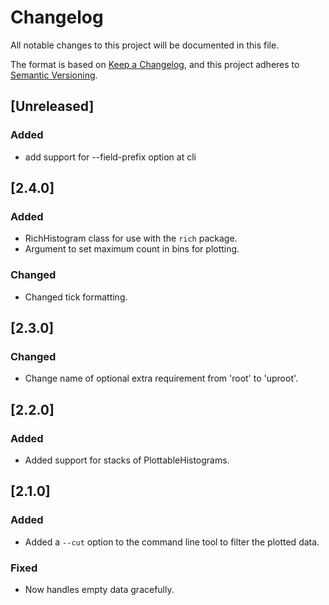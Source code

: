 # Changelog
All notable changes to this project will be documented in this file.

The format is based on [Keep a Changelog](https://keepachangelog.com/en/1.0.0/),
and this project adheres to [Semantic Versioning](https://semver.org/spec/v2.0.0.html).

## [Unreleased]

### Added
- add support for --field-prefix option at cli

## [2.4.0]

### Added
- RichHistogram class for use with the `rich` package.
- Argument to set maximum count in bins for plotting.

### Changed
- Changed tick formatting.

## [2.3.0]

### Changed
- Change name of optional extra requirement from 'root' to 'uproot'.

## [2.2.0]

### Added
- Added support for stacks of PlottableHistograms.

## [2.1.0]

### Added
- Added a `--cut` option to the command line tool to filter the plotted data.

### Fixed
- Now handles empty data gracefully.
